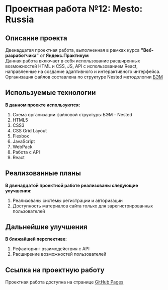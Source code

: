 <!--- Большое спасибо за замечания и рекомендации! Рендер компонента Main не происходил у Вас из-за конфликта совместимости React 18 и React-Router v5 (версия из урока) при использовании StrictMode в режиме разработчика (issue #7870 - React-router) --->
# Проектная работа №12: Mesto: Russia

## Описание проекта

Двенадцатая проектная работа, выполненная в рамках курса **"Веб-разработчика"** от **Яндекс.Практикум**  
Данная работа включает в себя использование расширенных возможностей HTML и CSS, JS, API с использованием React, направленные на создание адаптивного и интерактивного интерфейса. Организация файлов составлена по структуре Nested методологии [БЭМ](https://ru.bem.info/)

## Используемые технологии

**В данном проекте используются:**

1. Схема организации файловой структуры БЭМ - Nested
2. HTML5
3. CSS3
4. CSS Grid Layout
5. Flexbox
6. JavaScript
7. WebPack
8. Работа с API
9. React

## Реализованные планы

**В двенадцатой проектной работе реализованы следующие улучшения:**

1. Реализованы системы регистрации и авторизации
2. Доступность материалов сайта только для зарегистрированных пользователей

## Дальнейшие улучшения

**В ближайшей перспективе:**
1. Рефакторинг взаимодействия с API
2. Расширение возможностей пользователей

## Ссылка на проектную работу

Проектная работа доступна на странице [GitHub Pages](https://artiquanta.github.io/react-mesto-auth)